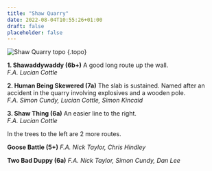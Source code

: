 ```yaml
---
title: "Shaw Quarry"
date: 2022-08-04T10:55:26+01:00
draft: false
placeholder: false
---
```


![Shaw Quarry topo](/img/peak/matlock/shaw-topo-1.jpg)
{.topo}

**1. Shawaddywaddy (6b+)** A good long route up the wall.  
*F.A. Lucian Cottle*

**2. Human Being Skewered (7a)** The slab is sustained. Named after an accident in the quarry involving explosives and a wooden pole.  
*F.A. Simon Cundy, Lucian Cottle, Simon Kincaid*

**3. Shaw Thing (6a)** An easier line to the right.  
*F.A. Lucian Cottle*

In the trees to the left are 2 more routes.

**Goose Battle (5+)** *F.A. Nick Taylor, Chris Hindley*

**Two Bad Duppy (6a)** *F.A. Nick Taylor, Simon Cundy, Dan Lee*
